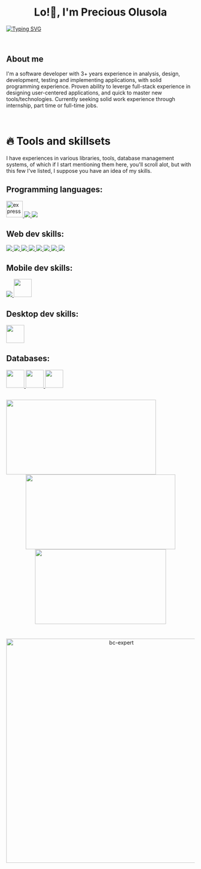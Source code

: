 <h1 align="center">Lo!👋, I'm Precious Olusola</h1>

[![Typing SVG](https://readme-typing-svg.herokuapp.com?font=Fira+Code&pause=1000&center=true&vCenter=true&width=435&lines=I+am+codepraycode;A+web+developer;A+mobile+app+developer;A+desktop+app+developer;An+evolving+software+engineer)](https://git.io/typing-svg)

<br/>

<h2>About me</h2>
<p>
I'm a software developer with 3+ years experience in analysis, design, development, testing and implementing applications, with solid programming experience. Proven ability to leverge full-stack experience in designing user-centered applications, and quick to master new tools/technologies. Currently seeking solid work experience through internship, part time or full-time jobs.
</p>

<br/>

# 🔥 Tools and skillsets

I have experiences in various libraries, tools, database management systems, of which if I start mentioning them here, you'll scroll alot, but with this few I've listed, I suppose you have an idea of my skills.

 ## Programming languages:

<p align="left"> 
    <a href="https://www.python.org/" target="_blank"> <img src="https://img.icons8.com/color/452/python.png" alt="express" width="44" height="44"/> </a>
    <a href="https://developer.mozilla.org/en-US/docs/Web/JavaScript" target="_blank"> <img src="https://img.icons8.com/color/48/000000/javascript.png"/> </a> 
    <a href="#"> <img src="https://img.icons8.com/color/48/null/rust-programming-language.png"/></a>
</p>
  
## Web dev skills:
<p align="left">
  <a href="https://www.w3.org/html/" target="_blank"> <img src="https://img.icons8.com/color/48/000000/html-5.png"/> </a> 
  <a href="https://www.w3schools.com/css/" target="_blank"> <img src="https://img.icons8.com/color/48/000000/css3.png"/> </a> 
  <a href="https://www.w3schools.com/sass/" target="_blank"> <img src="https://img.icons8.com/color/48/000000/sass.png"/> </a>
  <a href="https://www.w3schools.com/react/" target="_blank"> <img src="https://img.icons8.com/officel/48/null/react.png"/> </a>
  <a href="https://www.w3schools.com/react/" target="_blank"> <img src="https://img.icons8.com/doodle/48/null/svetle.png"/> </a>
  <a href="https://www.w3schools.com/react/" target="_blank"> <img src="https://img.icons8.com/color/48/null/bootstrap.png"/> </a>
  <a href="https://www.w3schools.com/css/" target="_blank"> <img src="https://img.icons8.com/color/48/null/nodejs.png"/> </a>
  <a href="https://www.w3schools.com/css/" target="_blank"> <img src="https://img.icons8.com/color/48/null/django.png"/> </a>
</p>
  
  
## Mobile dev skills:
<p align="left">
  <a href="https://www.w3.org/react/" target="_blank"> <img src="https://img.icons8.com/bubbles/50/null/react.png"/> </a> 
  <a href="https://www.w3schools.com/react/" target="_blank"> <img width="48px" height="48px" src="https://img.icons8.com/color/48/000000/react-native.png"/> </a>
</p>
  
## Desktop dev skills:
<p align="left">
  <a href="https://www.w3schools.com/react/" target="_blank" title="Electron js"> <img width="48px" height="48px" src="https://img.icons8.com/external-flat-icons-inmotus-design/67/null/external-JS-web-technologies-flat-icons-inmotus-design-4.png"/> </a>
</p>


## Databases:
<p align="left">
  <a href="https://www.w3schools.com/mysql/" target="_blank"> <img width="48px" height="48px" src="https://img.icons8.com/color/48/null/mysql-logo.png"/> </a>
  <a href="https://www.w3schools.com/mongodb/" target="_blank"> <img width="48px" height="48px" src="https://img.icons8.com/color/48/null/mongodb.png"/> </a>
  <a href="https://www.w3schools.com/mongodb/" target="_blank"> <img width="48px" height="48px" src="https://img.icons8.com/color/48/null/postgreesql.png"/> </a>
</p>

<h2></h2>

<div align="center">
  <img height="200px" width="400px" align="left" src="https://github-readme-stats.vercel.app/api?username=codepraycode&count_private=true&show_icons=true&theme=radical" />
  <img height="200px" width="400px" align="center" src="https://github-readme-streak-stats.herokuapp.com/?user=codepraycode&theme=react&border=61dafb" />
  <img height="200px" width="350px" src="https://github-readme-stats.vercel.app/api/top-langs/?username=codepraycode&layout=compact&theme=aura&langs_count=9" />
</div>

<h1></h1>
<p align="center"> <a href="https://github.com/ryo-ma/github-profile-trophy"><img src="https://github-profile-trophy.vercel.app/?username=codepraycode&theme=tokyonight&no-frame=true&row=1&&margin-w=30&no-bg=false" alt="bc-expert" width="600px"/></a> </p>
